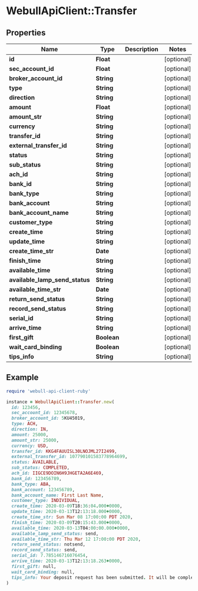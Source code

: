 # WebullApiClient::Transfer

## Properties

| Name | Type | Description | Notes |
| ---- | ---- | ----------- | ----- |
| **id** | **Float** |  | [optional] |
| **sec_account_id** | **Float** |  | [optional] |
| **broker_account_id** | **String** |  | [optional] |
| **type** | **String** |  | [optional] |
| **direction** | **String** |  | [optional] |
| **amount** | **Float** |  | [optional] |
| **amount_str** | **String** |  | [optional] |
| **currency** | **String** |  | [optional] |
| **transfer_id** | **String** |  | [optional] |
| **external_transfer_id** | **String** |  | [optional] |
| **status** | **String** |  | [optional] |
| **sub_status** | **String** |  | [optional] |
| **ach_id** | **String** |  | [optional] |
| **bank_id** | **String** |  | [optional] |
| **bank_type** | **String** |  | [optional] |
| **bank_account** | **String** |  | [optional] |
| **bank_account_name** | **String** |  | [optional] |
| **customer_type** | **String** |  | [optional] |
| **create_time** | **String** |  | [optional] |
| **update_time** | **String** |  | [optional] |
| **create_time_str** | **Date** |  | [optional] |
| **finish_time** | **String** |  | [optional] |
| **available_time** | **String** |  | [optional] |
| **available_lamp_send_status** | **String** |  | [optional] |
| **available_time_str** | **Date** |  | [optional] |
| **return_send_status** | **String** |  | [optional] |
| **record_send_status** | **String** |  | [optional] |
| **serial_id** | **String** |  | [optional] |
| **arrive_time** | **String** |  | [optional] |
| **first_gift** | **Boolean** |  | [optional] |
| **wait_card_binding** | **Boolean** |  | [optional] |
| **tips_info** | **String** |  | [optional] |

## Example

```ruby
require 'webull-api-client-ruby'

instance = WebullApiClient::Transfer.new(
  id: 123456,
  sec_account_id: 12345678,
  broker_account_id: 5KU45019,
  type: ACH,
  direction: IN,
  amount: 25000,
  amount_str: 25000,
  currency: USD,
  transfer_id: KKG4FAUUISL30LNOJML27I2499,
  external_transfer_id: 107790101583778964699,
  status: AVAILABLE,
  sub_status: COMPLETED,
  ach_id: IIGCE9DOIN6H9JHGETA2A6E469,
  bank_id: 123456789,
  bank_type: ABA,
  bank_account: 123456789,
  bank_account_name: First Last Name,
  customer_type: INDIVIDUAL,
  create_time: 2020-03-09T18:36:04.000+0000,
  update_time: 2020-03-13T12:13:18.000+0000,
  create_time_str: Sun Mar 08 17:00:00 PDT 2020,
  finish_time: 2020-03-09T20:15:43.000+0000,
  available_time: 2020-03-13T04:00:00.000+0000,
  available_lamp_send_status: send,
  available_time_str: Thu Mar 12 17:00:00 PDT 2020,
  return_send_status: notsend,
  record_send_status: send,
  serial_id: 7.785146716076454,
  arrive_time: 2020-03-13T12:13:18.263+0000,
  first_gift: null,
  wait_card_binding: null,
  tips_info: Your deposit request has been submitted. It will be completed within 5 business days. You will get provisional credit as instant buying power later today during business hours then you can start trading.
)
```

